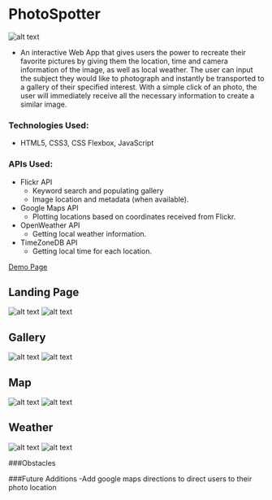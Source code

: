 # PhotoSpotter            

![alt text](images/photospotterlogo-small.png)

- An interactive Web App that gives users the power to recreate their favorite pictures by giving them the location, time and camera information of the image, as well as local weather. The user can input the subject they would like to photograph and instantly be transported to a gallery of their specified interest. With a simple click of an photo, the user will immediately receive all the necessary information to create a similar image.

### Technologies Used:
 - HTML5, CSS3, CSS Flexbox, JavaScript
 
### APIs Used: 
 - Flickr API 
    - Keyword search and populating gallery
    - Image location and metadata (when available).
 - Google Maps API
    - Plotting locations based on coordinates received from Flickr.
 - OpenWeather API
    - Getting local weather information.
 - TimeZoneDB API 
    - Getting local time for each location.

[Demo Page](http://ec2-18-191-246-225.us-east-2.compute.amazonaws.com/)

## Landing Page
![alt text](images/iphoneScreenshot.png)
![alt text](images/desktopLanding.png)
## Gallery
![alt text](images/mobilegallery.png)
![alt text](images/desktopGallery.png)
## Map
![alt text](images/mobileMap.png)
![alt text](images/DesktopMap.png)
## Weather
![alt text](images/mobileweather.png)
![alt text](images/DesktopWeather.png)



###Obstacles





###Future Additions
-Add google maps directions to direct users to their photo location